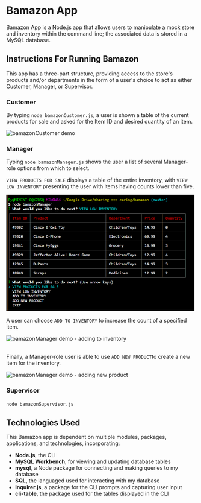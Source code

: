 # Bamazon App

Bamazon App is a Node.js app that allows users to manipulate a mock store and inventory within the command line; the associated data is stored in a MySQL database.
<br>

## Instructions For Running Bamazon

This app has a three-part structure, providing access to the store's products and/or departments in the form of a user's choice to act as either Customer, Manager, or Supervisor.
<br>

### Customer

By typing `node bamazonCustomer.js`, a user is shown a table of the current products for sale and asked for the Item ID and desired quantity of an item.

![bamazonCustomer demo](https://media.giphy.com/media/h86dVWLuRWDb4oNO4l/giphy.gif)
<br>

### Manager

Typing `node bamazonManager.js` shows the user a list of several Manager-role options from which to select.

`VIEW PRODUCTS FOR SALE` displays a table of the entire inventory, with `VIEW LOW INVENTORY` presenting the user with items having counts lower than five.

<img src="/bamazonMv.png" width="500" />

A user can choose `ADD TO INVENTORY` to increase the count of a specified item.

![bamazonManager demo - adding to inventory](https://media.giphy.com/media/LSjPV6RxN9wle7GAaB/giphy.gif)
<br><br>

Finally, a Manager-role user is able to use `ADD NEW PRODUCT`to create a new item for the inventory.

![bamazonManager demo - adding new product](https://media.giphy.com/media/hXI8nfLoIHzpQAoaDr/giphy.gif)
<br>

### Supervisor

`node bamazonSupervisor.js`
<br>

## Technologies Used

This Bamazon app is dependent on multiple modules, packages, applications, and technologies, incorporating:

* **Node.js**, the CLI
* **MySQL Workbench**, for viewing and updating database tables
* **mysql**, a Node package for connecting and making queries to my database
* **SQL**, the languaged used for interacting with my database
* **Inquirer.js**, a package for the CLI prompts and capturing user input
* **cli-table**, the package used for the tables displayed in the CLI
